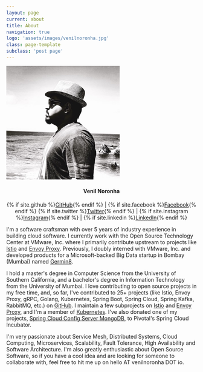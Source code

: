 ```yaml
---
layout: page
current: about
title: About
navigation: true
logo: 'assets/images/venilnoronha.jpg'
class: page-template
subclass: 'post page'
---
```

<img class="author-profile-image" src="/assets/images/venilnoronha.jpg" alt="Venil Noronha" style="width: 300px; height: 300px;" />

<h4 style="text-align: center;">Venil Noronha</h4>
<p style="text-align: center;">
    {% if site.github %}<a href="https://github.com/{{ site.github }}" target="_blank" rel="noopener">GitHub</a>{% endif %} |
    {% if site.facebook %}<a href="https://facebook.com/{{ site.facebook }}" target="_blank" rel="noopener">Facebook</a>{% endif %}
    {% if site.twitter %}<a href="https://twitter.com/{{ site.twitter }}" target="_blank" rel="noopener">Twitter</a>{% endif %} |
    {% if site.instagram %}<a href="https://instagram.com/{{ site.instagram }}" target="_blank" rel="noopener">Instagram</a>{% endif %} |
    {% if site.linkedin %}<a href="https://linkedin.com/in/{{ site.linkedin }}" target="_blank" rel="noopener">LinkedIn</a>{% endif %}
</p>

I'm a software craftsman with over 5 years of industry experience in building
cloud software. I currently work with the Open Source Technology Center at
VMware, Inc. where I primarily contribute upstream to projects like
[Istio](https://github.com/istio/istio) and [Envoy Proxy](https://github.com/envoyproxy/envoy).
Previously, I doubly interned with VMware, Inc. and developed products for a
Microsoft-backed Big Data startup in Bombay (Mumbai) named [Germin8](https://germin8.com).

I hold a master's degree in Computer Science from the University of Southern
California, and a bachelor's degree in Information Technology from the
University of Mumbai. I love contributing to open source projects in my free
time, and, so far, I've contributed to 25+ projects (like Istio, Envoy Proxy,
gRPC, Golang, Kubernetes, Spring Boot, Spring Cloud, Spring Kafka, RabbitMQ,
etc.) on [GitHub](https://github.com/venilnoronha). I maintain a few subprojects
on [Istio](https://github.com/istio) and [Envoy Proxy](https://github.com/envoyproxy),
and I'm a member of [Kubernetes](https://github.com/kubernetes). I've also
donated one of my projects, [Spring Cloud Config Server MongoDB](https://github.com/spring-cloud-incubator/spring-cloud-config-server-mongodb),
to Pivotal's Spring Cloud Incubator.

I'm very passionate about Service Mesh, Distributed Systems, Cloud Computing,
Microservices, Scalability, Fault Tolerance, High Availability and Software
Architecture. I'm also greatly enthusiastic about Open Source Software, so if
you have a cool idea and are looking for someone to collaborate with, feel free
to hit me up on hello AT venilnoronha DOT io.
